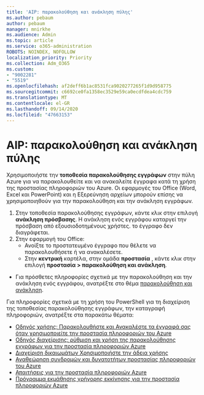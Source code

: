 ```yaml
---
title: 'AIP: παρακολούθηση και ανάκληση πύλης'
ms.author: pebaum
author: pebaum
manager: mnirkhe
ms.audience: Admin
ms.topic: article
ms.service: o365-administration
ROBOTS: NOINDEX, NOFOLLOW
localization_priority: Priority
ms.collection: Adm_O365
ms.custom:
- "9002281"
- "5519"
ms.openlocfilehash: af2deff6b1ac8531fca9020277265f1d9d958775
ms.sourcegitcommit: c6692ce0fa1358ec3529e59ca0ecdfdea4cdc759
ms.translationtype: MT
ms.contentlocale: el-GR
ms.lasthandoff: 09/14/2020
ms.locfileid: "47663153"
---
```

# <a name="aip-track-and-revoke-portal"></a>AIP: παρακολούθηση και ανάκληση πύλης

Χρησιμοποιήστε την **τοποθεσία παρακολούθησης εγγράφων** στην πύλη Azure για να παρακολουθείτε και να ανακαλείτε έγγραφα κατά τη χρήση της προστασίας πληροφοριών του Azure. Οι εφαρμογές του Office (Word, Excel και PowerPoint) και η Εξερεύνηση αρχείων μπορούν επίσης να χρησιμοποιηθούν για την παρακολούθηση και την ανάκληση εγγράφων.

1. Στην τοποθεσία παρακολούθησης εγγράφων, κάντε κλικ στην επιλογή **ανάκληση πρόσβασης**. Η ανάκληση ενός εγγράφου καταργεί την πρόσβαση από εξουσιοδοτημένους χρήστες. το έγγραφο δεν διαγράφεται.
2. Στην εφαρμογή του Office:
    - Ανοίξτε το προστατευμένο έγγραφο που θέλετε να παρακολουθήσετε ή να ανακαλέσετε.
    - Στην **κεντρική** καρτέλα, στην ομάδα **προστασία** , κάντε κλικ στην επιλογή **προστασία > παρακολούθηση και ανάκληση**.

- Για πρόσθετες πληροφορίες σχετικά με την παρακολούθηση και την ανάκληση ενός εγγράφου, ανατρέξτε στο θέμα [παρακολούθηση και ανάκληση](https://docs.microsoft.com/azure/information-protection/rms-client/client-track-revoke).

Για πληροφορίες σχετικά με τη χρήση του PowerShell για τη διαχείριση της τοποθεσίας παρακολούθησης εγγράφων, την καταγραφή πληροφοριών, ανατρέξτε στα παρακάτω θέματα:
- [Οδηγός χρήσης: Παρακολουθήστε και Ανακαλέστε τα έγγραφά σας όταν χρησιμοποιείτε την προστασία πληροφοριών του Azure](https://docs.microsoft.com/azure/information-protection/rms-client/client-track-revoke)
- [Οδηγός διαχείρισης: ρύθμιση και χρήση της παρακολούθησης εγγράφων για την προστασία πληροφοριών Azure](https://docs.microsoft.com/azure/information-protection/rms-client/client-admin-guide-document-tracking)
- [Διαχείριση δικαιωμάτων Χρησιμοποιήστε την άδεια χρήσης](https://docs.microsoft.com/azure/information-protection/configure-usage-rights#rights-management-use-license)
- [Αναθεώρηση συνδρομών και δυνατοτήτων προστασίας πληροφοριών του Azure](https://azure.microsoft.com/pricing/details/information-protection)
- [Απαιτήσεις για την προστασία πληροφοριών Azure](https://docs.microsoft.com/azure/information-protection/get-started/requirements)
- [Πρόγραμμα εκμάθησης γρήγορης εκκίνησης για την προστασία πληροφοριών Azure](https://docs.microsoft.com/azure/information-protection/get-started/infoprotect-quick-start-tutorial)
